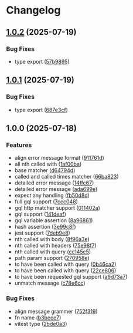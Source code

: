 # Changelog

## [1.0.2](https://github.com/marklai1998/msw-request-assertions/compare/v1.0.1...v1.0.2) (2025-07-19)


### Bug Fixes

* type export ([57b9895](https://github.com/marklai1998/msw-request-assertions/commit/57b9895b5b8f834745502caffc03d4fb16df9057))

## [1.0.1](https://github.com/marklai1998/msw-request-assertions/compare/v1.0.0...v1.0.1) (2025-07-19)


### Bug Fixes

* type export ([687e3cf](https://github.com/marklai1998/msw-request-assertions/commit/687e3cfc4ef4975b41821dc49aa62741ea911d51))

## 1.0.0 (2025-07-18)


### Features

* align error message format ([911761d](https://github.com/marklai1998/msw-request-assertion/commit/911761d704f6af7f160bb84b3c077f43639f3c8c))
* all nth called with ([1af00ba](https://github.com/marklai1998/msw-request-assertion/commit/1af00ba964da25529fd382e4fa26af2bd2bde928))
* base matcher ([d64794d](https://github.com/marklai1998/msw-request-assertion/commit/d64794d89e41ee99b49b7ee31c92af3a579ccdfc))
* called and called times matcher ([66ba823](https://github.com/marklai1998/msw-request-assertion/commit/66ba8235b436cdcbfdac0539dbb45e233b090441))
* detailed error message ([14ffc67](https://github.com/marklai1998/msw-request-assertion/commit/14ffc67a8746db86f48cc29fe761531227a91065))
* detailed error message ([ada699e](https://github.com/marklai1998/msw-request-assertion/commit/ada699e8e5c96b6b0cf2c6daf839ce1a7c91c1b6))
* expect any handling ([fb50d8d](https://github.com/marklai1998/msw-request-assertion/commit/fb50d8dec785a1c1a7c3104dee004020f4a85bc9))
* full gql support ([7ccc048](https://github.com/marklai1998/msw-request-assertion/commit/7ccc048a8a195e91c9a4f651f6c812fa6f0ad300))
* gql http matcher support ([011402a](https://github.com/marklai1998/msw-request-assertion/commit/011402ad2c34a4f4a0e9467a51c41f2eb6f9a32e))
* gql support ([141deaf](https://github.com/marklai1998/msw-request-assertion/commit/141deaf99cc40dbf91529a14730cc6bd9597cac9))
* gql variable assertion ([8a96861](https://github.com/marklai1998/msw-request-assertion/commit/8a9686175b23e459c05d9a460b155ce923aef8a7))
* hash assertion ([3e99c8f](https://github.com/marklai1998/msw-request-assertion/commit/3e99c8f4f5b3d1d50f2869d6697759eef5520801))
* jest support ([7deb9e8](https://github.com/marklai1998/msw-request-assertion/commit/7deb9e8e63f28e17d9cfe3a5631a654d38c8c45e))
* nth called with body ([8f96a3e](https://github.com/marklai1998/msw-request-assertion/commit/8f96a3e3c326cb238e0f55b686d963e9d2d18a2e))
* nth called with headers ([75e98f7](https://github.com/marklai1998/msw-request-assertion/commit/75e98f7f5e7c6112e4df7f469d6fa9c54c593f6d))
* nth called with query ([cc145c5](https://github.com/marklai1998/msw-request-assertion/commit/cc145c5f5ac7a9799413c58d16d2ba44065b5be4))
* path param support ([270958e](https://github.com/marklai1998/msw-request-assertion/commit/270958ec18f77667cd9827f198a644af32ae9d72))
* to have been called with query ([0b46ca2](https://github.com/marklai1998/msw-request-assertion/commit/0b46ca2129982e14d2f1891d96a7a803bfcd7b17))
* to have been called with query ([22ce806](https://github.com/marklai1998/msw-request-assertion/commit/22ce8068c1939055650ff77a9f8f6de09e07b21f))
* to have been requested gql support ([a9d73a7](https://github.com/marklai1998/msw-request-assertion/commit/a9d73a71ca6804ba6a64e9e27819b28ee73fa8ac))
* unmatch message ([c78e6cc](https://github.com/marklai1998/msw-request-assertion/commit/c78e6cc28ce921d987325c535f330929e7173782))


### Bug Fixes

* align message grammer ([752f319](https://github.com/marklai1998/msw-request-assertion/commit/752f319b638b070ff0c24f8e57802b527a39245c))
* fn name ([b3beee7](https://github.com/marklai1998/msw-request-assertion/commit/b3beee776510fd633c8c6fdf50609df5b1bada43))
* vitest type ([2bde0a3](https://github.com/marklai1998/msw-request-assertion/commit/2bde0a3a83c72ab695cf8d93f90e1299cd1642af))
